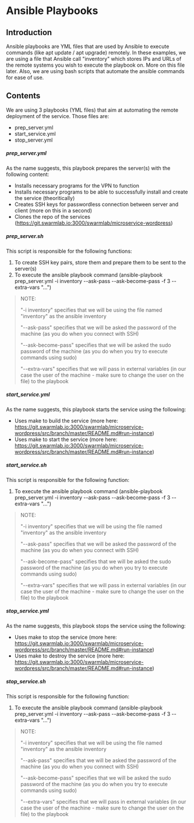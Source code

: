 # Ansible Playbooks
## Introduction

Ansible playbooks are YML files that are used by Ansible to execute commands (like apt update / apt upgrade) remotely. In these examples, we are using a file that Ansible call "inventory" which stores IPs and URLs of the remote systems you wish to execute the playbook on. More on this file later. Also, we are using bash scripts that automate the ansible commands for ease of use.

## Contents

We are using 3 playbooks (YML files) that aim at automating the remote deployment of the service. Those files are:
- prep_server.yml 
- start_service.yml
- stop_server.yml

##### prep_server.yml

As the name suggests, this playbook prepares the server(s) with the following content:
- Installs necessary programs for the VPN to function
- Installs necessary programs to be able to successfully install and create the service (theoritically)
- Creates SSH keys for passwordless connection between server and client (more on this in a second)
- Clones the repo of the services (https://git.swarmlab.io:3000/swarmlab/microservice-wordpress)

##### prep_server.sh

This script is responsible for the following functions:
1. To create SSH key pairs, store them and prepare them to be sent to the server(s)
2. To execute the ansible playbook command (ansible-playbook prep_server.yml -i inventory --ask-pass --ask-become-pass -f 3 --extra-vars "...")

> NOTE: 
>
> "-i inventory" specifies that we will be using the file named "inventory" as the ansible inventory
>
> "--ask-pass" specifies that we will be asked the password of the machine (as you do when you connect with SSH)
>
> "--ask-become-pass" specifies that we will be asked the sudo password of the machine (as you do when you try to execute commands using sudo)
>
> "--extra-vars" specifies that we will pass in external variables (in our case the user of the machine - make sure to change the user on the file) to the playbook

##### start_service.yml

As the name suggests, this playbook starts the service using the following:
- Uses make to build the service (more here: https://git.swarmlab.io:3000/swarmlab/microservice-wordpress/src/branch/master/README.md#run-instance)
- Uses make to start the service (more here: https://git.swarmlab.io:3000/swarmlab/microservice-wordpress/src/branch/master/README.md#run-instance)

##### start_service.sh

This script is responsible for the following function:
1. To execute the ansible playbook command (ansible-playbook prep_server.yml -i inventory --ask-pass --ask-become-pass -f 3 --extra-vars "...")

> NOTE: 
>
> "-i inventory" specifies that we will be using the file named "inventory" as the ansible inventory
>
> "--ask-pass" specifies that we will be asked the password of the machine (as you do when you connect with SSH)
>
> "--ask-become-pass" specifies that we will be asked the sudo password of the machine (as you do when you try to execute commands using sudo)
>
> "--extra-vars" specifies that we will pass in external variables (in our case the user of the machine - make sure to change the user on the file) to the playbook

##### stop_service.yml

As the name suggests, this playbook stops the service using the following:
- Uses make to stop the service (more here: https://git.swarmlab.io:3000/swarmlab/microservice-wordpress/src/branch/master/README.md#run-instance)
- Uses make to destroy the service (more here: https://git.swarmlab.io:3000/swarmlab/microservice-wordpress/src/branch/master/README.md#run-instance)

##### stop_service.sh

This script is responsible for the following function:
1. To execute the ansible playbook command (ansible-playbook prep_server.yml -i inventory --ask-pass --ask-become-pass -f 3 --extra-vars "...")

> NOTE: 
>
> "-i inventory" specifies that we will be using the file named "inventory" as the ansible inventory
>
> "--ask-pass" specifies that we will be asked the password of the machine (as you do when you connect with SSH)
>
> "--ask-become-pass" specifies that we will be asked the sudo password of the machine (as you do when you try to execute commands using sudo)
>
> "--extra-vars" specifies that we will pass in external variables (in our case the user of the machine - make sure to change the user on the file) to the playbook


